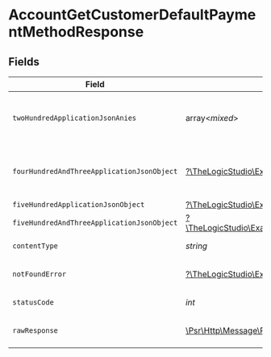 # AccountGetCustomerDefaultPaymentMethodResponse


## Fields

| Field                                                                                                                                                                                                                  | Type                                                                                                                                                                                                                   | Required                                                                                                                                                                                                               | Description                                                                                                                                                                                                            |
| ---------------------------------------------------------------------------------------------------------------------------------------------------------------------------------------------------------------------- | ---------------------------------------------------------------------------------------------------------------------------------------------------------------------------------------------------------------------- | ---------------------------------------------------------------------------------------------------------------------------------------------------------------------------------------------------------------------- | ---------------------------------------------------------------------------------------------------------------------------------------------------------------------------------------------------------------------- |
| `twoHundredApplicationJsonAnies`                                                                                                                                                                                       | array<*mixed*>                                                                                                                                                                                                         | :heavy_minus_sign:                                                                                                                                                                                                     | The response contains the details of the Payment Method that was marked as default for this Customer.                                                                                                                  |
| `fourHundredAndThreeApplicationJsonObject`                                                                                                                                                                             | [?\TheLogicStudio\ExactPayments\Models\Operations\AccountGetCustomerDefaultPaymentMethodResponseBody](../../Models/Operations/AccountGetCustomerDefaultPaymentMethodResponseBody.md)                                   | :heavy_minus_sign:                                                                                                                                                                                                     | **Access Denied**\<br/>Credentials supplied do not grant access to the requested resource.<br/>                                                                                                                        |
| `fiveHundredApplicationJsonObject`                                                                                                                                                                                     | [?\TheLogicStudio\ExactPayments\Models\Operations\AccountGetCustomerDefaultPaymentMethodCustomersResponseBody](../../Models/Operations/AccountGetCustomerDefaultPaymentMethodCustomersResponseBody.md)                 | :heavy_minus_sign:                                                                                                                                                                                                     | **Internal Server Error**<br/>                                                                                                                                                                                         |
| `fiveHundredAndThreeApplicationJsonObject`                                                                                                                                                                             | [?\TheLogicStudio\ExactPayments\Models\Operations\AccountGetCustomerDefaultPaymentMethodCustomersResponseResponseBody](../../Models/Operations/AccountGetCustomerDefaultPaymentMethodCustomersResponseResponseBody.md) | :heavy_minus_sign:                                                                                                                                                                                                     | **Service Unavailable**<br/>                                                                                                                                                                                           |
| `contentType`                                                                                                                                                                                                          | *string*                                                                                                                                                                                                               | :heavy_check_mark:                                                                                                                                                                                                     | HTTP response content type for this operation                                                                                                                                                                          |
| `notFoundError`                                                                                                                                                                                                        | [?\TheLogicStudio\ExactPayments\Models\Shared\NotFoundError](../../Models/Shared/NotFoundError.md)                                                                                                                     | :heavy_minus_sign:                                                                                                                                                                                                     | **Not Found**\<br/>The requested resource can not be found.<br/>                                                                                                                                                       |
| `statusCode`                                                                                                                                                                                                           | *int*                                                                                                                                                                                                                  | :heavy_check_mark:                                                                                                                                                                                                     | HTTP response status code for this operation                                                                                                                                                                           |
| `rawResponse`                                                                                                                                                                                                          | [\Psr\Http\Message\ResponseInterface](https://www.php-fig.org/psr/psr-7/#33-psrhttpmessageresponseinterface)                                                                                                           | :heavy_minus_sign:                                                                                                                                                                                                     | Raw HTTP response; suitable for custom response parsing                                                                                                                                                                |